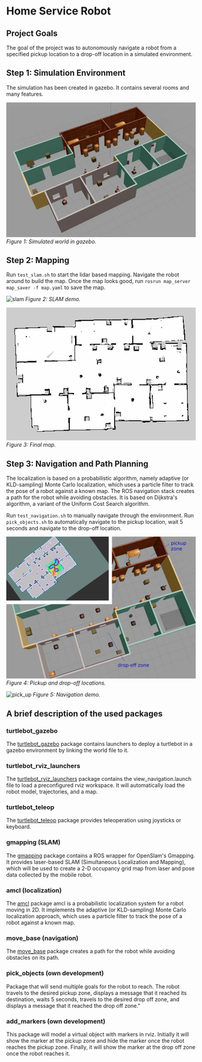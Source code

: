 # Home Service Robot

## Project Goals

The goal of the project was to autonomously navigate a robot from a specified pickup location to a drop-off location in
a simulated environment.

## Step 1: Simulation Environment

The simulation has been created in gazebo. It contains several rooms and many features.

![world](./images/world.png)
*Figure 1: Simulated world in gazebo.*

## Step 2: Mapping

Run `test_slam.sh` to start the lidar based mapping. Navigate the robot around to build the map. Once the map looks good,
run `rosrun map_server map_saver -f map.yaml` to save the map.

![slam](./images/slam.gif)
*Figure 2: SLAM demo.*

![map](./images/map.png)
*Figure 3: Final map.*

## Step 3: Navigation and Path Planning

The localization is based on a probabilistic algorithm, namely adaptive (or KLD-sampling) Monte Carlo localization, 
which uses a particle filter to track the pose of a robot against a known map. The ROS navigation stack creates a path for the robot while avoiding obstacles. It is based on Dijkstra's algorithm, a
variant of the Uniform Cost Search algorithm.

Run `test_navigation.sh` to manually navigate through the environment. Run `pick_objects.sh` to automatically navigate
to the pickup location, wait 5 seconds and navigate to the drop-off location.

![navigation](./images/navigation_zones.png)
*Figure 4: Pickup and drop-off locations.*

![pick_up](./images/pick_up.gif)
*Figure 5: Navigation demo.*


## A brief description of the used packages

### turtlebot_gazebo

The [turtlebot_gazebo](http://wiki.ros.org/turtlebot_gazebo) package contains launchers to deploy a turtlebot in a
gazebo environment by linking the world file to it.

### turtlebot_rviz_launchers

The [turtlebot_rviz_launchers](http://wiki.ros.org/turtlebot_rviz_launchers) package contains the view_navigation.launch
file to load a preconfigured rviz workspace. It will automatically load the robot model, trajectories, and a map.

### turtlebot_teleop

The [turtlebot_teleop](http://wiki.ros.org/turtlebot_teleop) package provides teleoperation using joysticks or keyboard.

### gmapping (SLAM)

The [gmapping](http://wiki.ros.org/gmapping) package contains a ROS wrapper for OpenSlam's Gmapping. It provides
laser-based SLAM (Simultaneous Localization and Mapping), which will be used to create a 2-D occupancy grid map from
laser and pose data collected by the mobile robot.

### amcl (localization)

The [amcl](http://wiki.ros.org/amcl) package amcl is a probabilistic localization system for a robot moving in 2D. It
implements the adaptive (or KLD-sampling) Monte Carlo localization approach, which uses a particle filter to track the
pose of a robot against a known map.

### move_base (navigation)

The [move_base](http://wiki.ros.org/move_base) package creates a path for the robot while avoiding obstacles on its
path.

### pick_objects (own development)

Package that will send multiple goals for the robot to reach. The robot travels to the desired pickup zone, displays a
message that it reached its destination, waits 5 seconds, travels to the desired drop off zone, and displays a message
that it reached the drop off zone."

### add_markers (own development)

This package will model a virtual object with markers in rviz. Initially it will show the marker at the pickup zone and
hide the marker once the robot reaches the pickup zone. Finally, it will show the marker at the drop off zone once the
robot reaches it.
